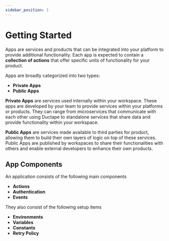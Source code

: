 ```yaml
---
sidebar_position: 1
---
```


# Getting Started

Apps are services and products that can be integrated into your platform to provide additional functionality. Each app is expected to contain a **collection of actions** that offer specific units of functionality for your product.

Apps are broadly categorized into two types:

- **Private Apps**
- **Public Apps**

**Private Apps** are services used internally within your workspace. These apps are developed by your team to provide services within your platforms or products. They can range from microservices that communicate with each other using Ductape to standalone services that share data and provide functionality within your workspace.

**Public Apps** are services made available to third parties for product, allowing them to build their own layers of logic on top of these services. Public Apps are published by workspaces to share their functionalities with others and enable external developers to enhance their own products.

## App Components

An application consists of the following main components

- **Actions**
- **Authentication**
- **Events**

They also consist of the following setup items

- **Environments**
- **Variables**
- **Constants**
- **Retry Policy**

